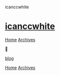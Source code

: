 icanccwhite             

[icanccwhite](/)
================

[Home](/) [Archives](/archives)

[](/atom.xml "RSS Feed")



[blog](/blog/patchwork组图心得.html)

[Home](/) [Archives](/archives)
